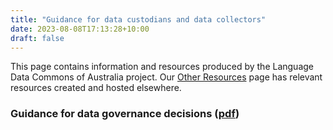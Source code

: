 ```yaml
---
title: "Guidance for data custodians and data collectors"
date: 2023-08-08T17:13:28+10:00
draft: false
---
```


This page contains information and resources produced by the Language Data Commons of Australia project. Our [Other Resources](/tools/other-resources/) page has relevant resources created and hosted elsewhere.

### Guidance for data governance decisions ([pdf](../LDaCA_GuidanceDataGovernance_230906.pdf))
